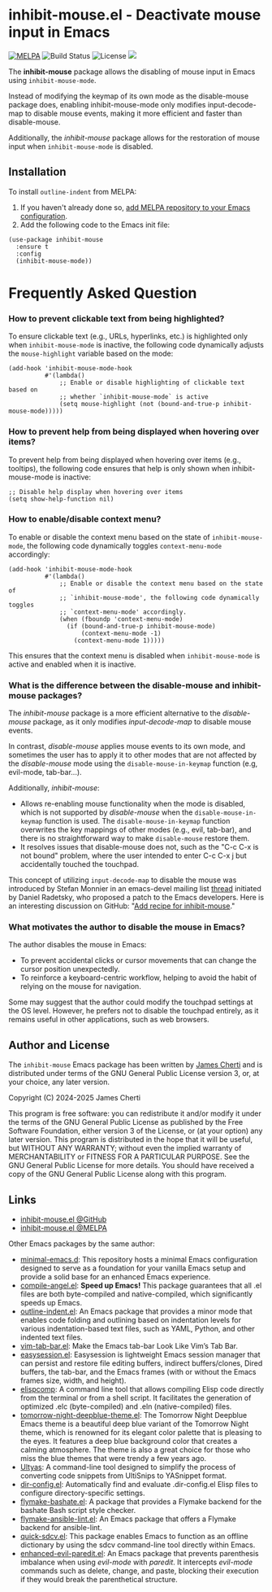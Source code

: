 # inhibit-mouse.el - Deactivate mouse input in Emacs
[![MELPA](https://melpa.org/packages/outline-indent-badge.svg)](https://melpa.org/#/inhibit-mouse)
![Build Status](https://github.com/jamescherti/inhibit-mouse.el/actions/workflows/ci.yml/badge.svg)
![License](https://img.shields.io/github/license/jamescherti/inhibit-mouse.el)
![](https://raw.githubusercontent.com/jamescherti/inhibit-mouse.el/main/.images/made-for-gnu-emacs.svg)

The **inhibit-mouse** package allows the disabling of mouse input in Emacs using `inhibit-mouse-mode`.

Instead of modifying the keymap of its own mode as the disable-mouse package does, enabling inhibit-mouse-mode only modifies input-decode-map to disable mouse events, making it more efficient and faster than disable-mouse.

Additionally, the *inhibit-mouse* package allows for the restoration of mouse input when `inhibit-mouse-mode` is disabled.

## Installation

To install `outline-indent` from MELPA:

1. If you haven't already done so, [add MELPA repository to your Emacs configuration](https://melpa.org/#/getting-started).
2. Add the following code to the Emacs init file:
```emacs-lisp
(use-package inhibit-mouse
  :ensure t
  :config
  (inhibit-mouse-mode))
```

# Frequently Asked Question

### How to prevent clickable text from being highlighted?

To ensure clickable text (e.g., URLs, hyperlinks, etc.) is highlighted only when `inhibit-mouse-mode` is inactive, the following code dynamically adjusts the `mouse-highlight` variable based on the mode:

```elisp
(add-hook 'inhibit-mouse-mode-hook
          #'(lambda()
              ;; Enable or disable highlighting of clickable text based on
              ;; whether `inhibit-mouse-mode` is active
              (setq mouse-highlight (not (bound-and-true-p inhibit-mouse-mode)))))
```

### How to prevent help from being displayed when hovering over items?

To prevent help from being displayed when hovering over items (e.g., tooltips), the following code ensures that help is only shown when inhibit-mouse-mode is inactive:

```elisp
;; Disable help display when hovering over items
(setq show-help-function nil)
```

### How to enable/disable context menu?

To enable or disable the context menu based on the state of `inhibit-mouse-mode`, the following code dynamically toggles `context-menu-mode` accordingly:

```elisp
(add-hook 'inhibit-mouse-mode-hook
          #'(lambda()
              ;; Enable or disable the context menu based on the state of
              ;; `inhibit-mouse-mode', the following code dynamically toggles
              ;; `context-menu-mode' accordingly.
              (when (fboundp 'context-menu-mode)
                (if (bound-and-true-p inhibit-mouse-mode)
                    (context-menu-mode -1)
                  (context-menu-mode 1)))))
```

This ensures that the context menu is disabled when `inhibit-mouse-mode` is active and enabled when it is inactive.

### What is the difference between the disable-mouse and inhibit-mouse packages?

The *inhibit-mouse* package is a more efficient alternative to the *disable-mouse* package, as it only modifies *input-decode-map* to disable mouse events.

In contrast, *disable-mouse* applies mouse events to its own mode, and sometimes the user has to apply it to other modes that are not affected by the *disable-mouse* mode using the `disable-mouse-in-keymap` function (e.g, evil-mode, tab-bar...).

Additionally, *inhibit-mouse*:
- Allows re-enabling mouse functionality when the mode is disabled, which is not supported by *disable-mouse* when the `disable-mouse-in-keymap` function is used. The `disable-mouse-in-keymap` function overwrites the key mappings of other modes (e.g., evil, tab-bar), and there is no straightforward way to make `disable-mouse` restore them.
- It resolves issues that disable-mouse does not, such as the "C-c C-x <mouse-wheel-down> is not bound" problem, where the user intended to enter C-c C-x j but accidentally touched the touchpad.

This concept of utilizing `input-decode-map` to disable the mouse was introduced by Stefan Monnier in an emacs-devel mailing list [thread](https://lists.gnu.org/archive/html/emacs-devel/2024-11/msg00013.html) initiated by Daniel Radetsky, who proposed a patch to the Emacs developers. Here is an interesting discussion on GitHub: "[Add recipe for inhibit-mouse](https://github.com/melpa/melpa/pull/9229)."

### What motivates the author to disable the mouse in Emacs?

The author disables the mouse in Emacs:
- To prevent accidental clicks or cursor movements that can change the cursor position unexpectedly.
- To reinforce a keyboard-centric workflow, helping to avoid the habit of relying on the mouse for navigation.

Some may suggest that the author could modify the touchpad settings at the OS level. However, he prefers not to disable the touchpad entirely, as it remains useful in other applications, such as web browsers.

## Author and License

The `inhibit-mouse` Emacs package has been written by [James Cherti](https://www.jamescherti.com/) and is distributed under terms of the GNU General Public License version 3, or, at your choice, any later version.

Copyright (C) 2024-2025 James Cherti

This program is free software: you can redistribute it and/or modify it under the terms of the GNU General Public License as published by the Free Software Foundation, either version 3 of the License, or (at your option) any later version. This program is distributed in the hope that it will be useful, but WITHOUT ANY WARRANTY; without even the implied warranty of MERCHANTABILITY or FITNESS FOR A PARTICULAR PURPOSE. See the GNU General Public License for more details. You should have received a copy of the GNU General Public License along with this program.

## Links

- [inhibit-mouse.el @GitHub](https://github.com/jamescherti/inhibit-mouse.el)
- [inhibit-mouse.el @MELPA](https://melpa.org/#/inhibit-mouse)

Other Emacs packages by the same author:
- [minimal-emacs.d](https://github.com/jamescherti/minimal-emacs.d): This repository hosts a minimal Emacs configuration designed to serve as a foundation for your vanilla Emacs setup and provide a solid base for an enhanced Emacs experience.
- [compile-angel.el](https://github.com/jamescherti/compile-angel.el): **Speed up Emacs!** This package guarantees that all .el files are both byte-compiled and native-compiled, which significantly speeds up Emacs.
- [outline-indent.el](https://github.com/jamescherti/outline-indent.el): An Emacs package that provides a minor mode that enables code folding and outlining based on indentation levels for various indentation-based text files, such as YAML, Python, and other indented text files.
- [vim-tab-bar.el](https://github.com/jamescherti/vim-tab-bar.el): Make the Emacs tab-bar Look Like Vim’s Tab Bar.
- [easysession.el](https://github.com/jamescherti/easysession.el): Easysession is lightweight Emacs session manager that can persist and restore file editing buffers, indirect buffers/clones, Dired buffers, the tab-bar, and the Emacs frames (with or without the Emacs frames size, width, and height).
- [elispcomp](https://github.com/jamescherti/elispcomp): A command line tool that allows compiling Elisp code directly from the terminal or from a shell script. It facilitates the generation of optimized .elc (byte-compiled) and .eln (native-compiled) files.
- [tomorrow-night-deepblue-theme.el](https://github.com/jamescherti/tomorrow-night-deepblue-theme.el): The Tomorrow Night Deepblue Emacs theme is a beautiful deep blue variant of the Tomorrow Night theme, which is renowned for its elegant color palette that is pleasing to the eyes. It features a deep blue background color that creates a calming atmosphere. The theme is also a great choice for those who miss the blue themes that were trendy a few years ago.
- [Ultyas](https://github.com/jamescherti/ultyas/): A command-line tool designed to simplify the process of converting code snippets from UltiSnips to YASnippet format.
- [dir-config.el](https://github.com/jamescherti/dir-config.el): Automatically find and evaluate .dir-config.el Elisp files to configure directory-specific settings.
- [flymake-bashate.el](https://github.com/jamescherti/flymake-bashate.el): A package that provides a Flymake backend for the bashate Bash script style checker.
- [flymake-ansible-lint.el](https://github.com/jamescherti/flymake-ansible-lint.el): An Emacs package that offers a Flymake backend for ansible-lint.
- [quick-sdcv.el](https://github.com/jamescherti/quick-sdcv.el): This package enables Emacs to function as an offline dictionary by using the sdcv command-line tool directly within Emacs.
- [enhanced-evil-paredit.el](https://github.com/jamescherti/enhanced-evil-paredit.el): An Emacs package that prevents parenthesis imbalance when using *evil-mode* with *paredit*. It intercepts *evil-mode* commands such as delete, change, and paste, blocking their execution if they would break the parenthetical structure.
